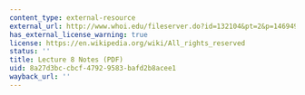 ```yaml
---
content_type: external-resource
external_url: http://www.whoi.edu/fileserver.do?id=132104&pt=2&p=146949
has_external_license_warning: true
license: https://en.wikipedia.org/wiki/All_rights_reserved
status: ''
title: Lecture 8 Notes (PDF)
uid: 8a27d3bc-cbcf-4792-9583-bafd2b8acee1
wayback_url: ''
---
```


